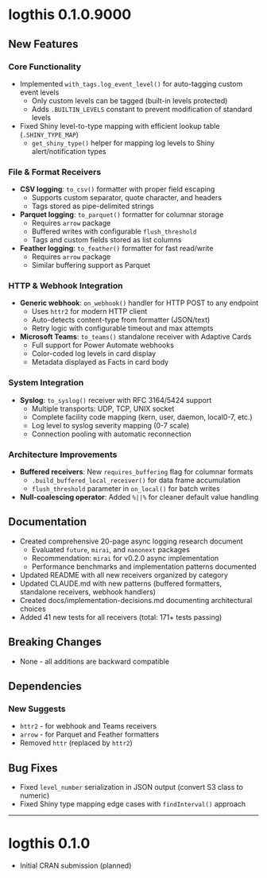 # logthis 0.1.0.9000

## New Features

### Core Functionality
* Implemented `with_tags.log_event_level()` for auto-tagging custom event levels
  - Only custom levels can be tagged (built-in levels protected)
  - Adds `.BUILTIN_LEVELS` constant to prevent modification of standard levels
* Fixed Shiny level-to-type mapping with efficient lookup table (`.SHINY_TYPE_MAP`)
  - `get_shiny_type()` helper for mapping log levels to Shiny alert/notification types

### File & Format Receivers
* **CSV logging**: `to_csv()` formatter with proper field escaping
  - Supports custom separator, quote character, and headers
  - Tags stored as pipe-delimited strings
* **Parquet logging**: `to_parquet()` formatter for columnar storage
  - Requires `arrow` package
  - Buffered writes with configurable `flush_threshold`
  - Tags and custom fields stored as list columns
* **Feather logging**: `to_feather()` formatter for fast read/write
  - Requires `arrow` package
  - Similar buffering support as Parquet

### HTTP & Webhook Integration
* **Generic webhook**: `on_webhook()` handler for HTTP POST to any endpoint
  - Uses `httr2` for modern HTTP client
  - Auto-detects content-type from formatter (JSON/text)
  - Retry logic with configurable timeout and max attempts
* **Microsoft Teams**: `to_teams()` standalone receiver with Adaptive Cards
  - Full support for Power Automate webhooks
  - Color-coded log levels in card display
  - Metadata displayed as Facts in card body

### System Integration
* **Syslog**: `to_syslog()` receiver with RFC 3164/5424 support
  - Multiple transports: UDP, TCP, UNIX socket
  - Complete facility code mapping (kern, user, daemon, local0-7, etc.)
  - Log level to syslog severity mapping (0-7 scale)
  - Connection pooling with automatic reconnection

### Architecture Improvements
* **Buffered receivers**: New `requires_buffering` flag for columnar formats
  - `.build_buffered_local_receiver()` for data frame accumulation
  - `flush_threshold` parameter in `on_local()` for batch writes
* **Null-coalescing operator**: Added `%||%` for cleaner default value handling

## Documentation
* Created comprehensive 20-page async logging research document
  - Evaluated `future`, `mirai`, and `nanonext` packages
  - Recommendation: `mirai` for v0.2.0 async implementation
  - Performance benchmarks and implementation patterns documented
* Updated README with all new receivers organized by category
* Updated CLAUDE.md with new patterns (buffered formatters, standalone receivers, webhook handlers)
* Created docs/implementation-decisions.md documenting architectural choices
* Added 41 new tests for all receivers (total: 171+ tests passing)

## Breaking Changes

* None - all additions are backward compatible

## Dependencies

### New Suggests
* `httr2` - for webhook and Teams receivers
* `arrow` - for Parquet and Feather formatters
* Removed `httr` (replaced by `httr2`)

## Bug Fixes

* Fixed `level_number` serialization in JSON output (convert S3 class to numeric)
* Fixed Shiny type mapping edge cases with `findInterval()` approach

---

# logthis 0.1.0

* Initial CRAN submission (planned)